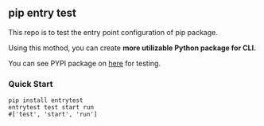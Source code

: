 ## pip entry test
This repo is to test the entry point configuration of pip package.  

Using this mothod, you can create **more utilizable Python package for CLI.**  

You can see PYPI package on [here](https://pypi.org/project/entrytest/) for testing.

### Quick Start
```
pip install entrytest
entrytest test start run
#['test', 'start', 'run']
```
